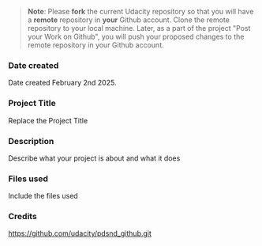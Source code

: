 >**Note**: Please **fork** the current Udacity repository so that you will have a **remote** repository in **your** Github account. Clone the remote repository to your local machine. Later, as a part of the project "Post your Work on Github", you will push your proposed changes to the remote repository in your Github account.

### Date created
Date created February 2nd 2025.

### Project Title
Replace the Project Title

### Description
Describe what your project is about and what it does

### Files used
Include the files used

### Credits
https://github.com/udacity/pdsnd_github.git

